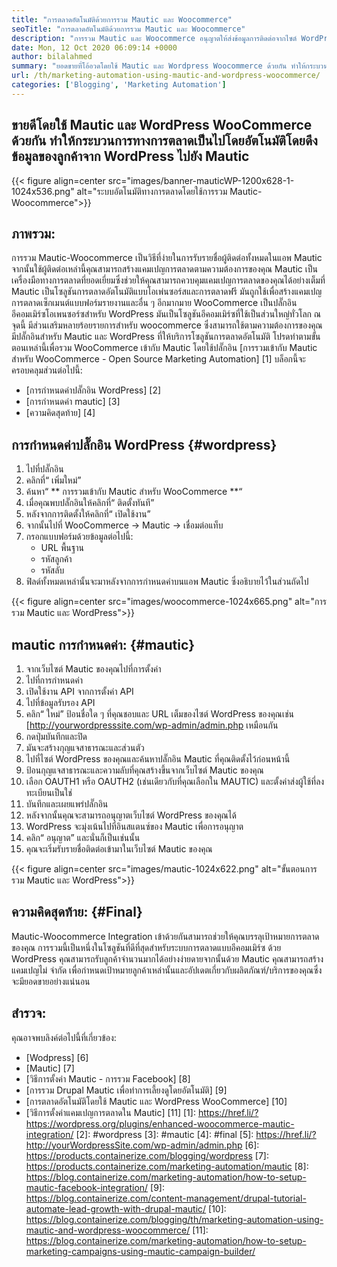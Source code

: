 ```yaml
---
title: "การตลาดอัตโนมัติด้วยการรวม Mautic และ Woocommerce" 
seoTitle: "การตลาดอัตโนมัติด้วยการรวม Mautic และ Woocommerce" 
description: "การรวม Mautic และ Woocommerce อนุญาตให้ส่งข้อมูลการติดต่อจากไซต์ WordPress ไปยัง Mautic ที่ช่วยในการตลาดผลิตภัณฑ์ผ่านแอพ Mautic" 
date: Mon, 12 Oct 2020 06:09:14 +0000
author: bilalahmed
summary: "ยอดขายที่โอ้อวดโดยใช้ Mautic และ Wordpress Woocommerce ด้วยกัน ทำให้กระบวนการทางการตลาดเป็นไปโดยอัตโนมัติโดยดึงข้อมูลของลูกค้าจาก WordPress ไปยัง Mautic" 
url: /th/marketing-automation-using-mautic-and-wordpress-woocommerce/
categories: ['Blogging', 'Marketing Automation']
---
```


## ขายดีโดยใช้ Mautic และ WordPress WooCommerce ด้วยกัน ทำให้กระบวนการทางการตลาดเป็นไปโดยอัตโนมัติโดยดึงข้อมูลของลูกค้าจาก WordPress ไปยัง Mautic

{{< figure align=center src="images/banner-mauticWP-1200x628-1-1024x536.png" alt="ระบบอัตโนมัติทางการตลาดโดยใช้การรวม Mautic-Woocommerce">}}


## ภาพรวม:
การรวม Mautic-Woocommerce เป็นวิธีที่ง่ายในการรับรายชื่อผู้ติดต่อทั้งหมดในแอพ Mautic จากนั้นใช้ผู้ติดต่อเหล่านี้คุณสามารถสร้างแคมเปญการตลาดตามความต้องการของคุณ Mautic เป็นเครื่องมือทางการตลาดที่ยอดเยี่ยมซึ่งช่วยให้คุณสามารถควบคุมแคมเปญการตลาดของคุณได้อย่างเต็มที่
Mautic เป็นโซลูชันการตลาดอัตโนมัติแบบโอเพ่นซอร์สและการตลาดฟรี มันถูกใช้เพื่อสร้างแคมเปญการตลาดเซ็กเมนต์แบบฟอร์มรายงานและอื่น ๆ อีกมากมาย
WooCommerce เป็นปลั๊กอินอีคอมเมิร์ซโอเพนซอร์ซสำหรับ WordPress มันเป็นโซลูชันอีคอมเมิร์ซที่ใช้เป็นส่วนใหญ่ทั่วโลก ณ จุดนี้ มีส่วนเสริมหลายร้อยรายการสำหรับ woocommerce ซึ่งสามารถใช้ตามความต้องการของคุณ
มีปลั๊กอินสำหรับ Mautic และ WordPress ที่ให้บริการโซลูชันการตลาดอัตโนมัติ โปรดทำตามขั้นตอนเหล่านี้เพื่อรวม WooCommerce เข้ากับ Mautic โดยใช้ปลั๊กอิน [การรวมเข้ากับ Mautic สำหรับ WooCommerce - Open Source Marketing Automation] [1]
บล็อกนี้จะครอบคลุมส่วนต่อไปนี้:
  * [การกำหนดค่าปลั๊กอิน WordPress] [2]
  * [การกำหนดค่า mautic] [3]
  * [ความคิดสุดท้าย] [4]

## การกำหนดค่าปลั๊กอิน WordPress {#wordpress}
  1. ไปที่ปลั๊กอิน
  2. คลิกที่“ เพิ่มใหม่”
  3. ค้นหา“ ** การรวมเข้ากับ Mautic สำหรับ WooCommerce **“
  4. เมื่อคุณพบปลั๊กอินให้คลิกที่“ ติดตั้งทันที”
  5. หลังจากการติดตั้งให้คลิกที่“ เปิดใช้งาน”
  6. จากนั้นไปที่ WooCommerce -> Mautic -> เชื่อมต่อแท็บ
  7. กรอกแบบฟอร์มด้วยข้อมูลต่อไปนี้:
      * URL พื้นฐาน
      * รหัสลูกค้า
      * รหัสลับ
  8. ฟิลด์ทั้งหมดเหล่านั้นจะมาหลังจากการกำหนดค่าบนแอพ Mautic ซึ่งอธิบายไว้ในส่วนถัดไป

{{< figure align=center src="images/woocommerce-1024x665.png" alt="การรวม Mautic และ WordPress">}}


## mautic การกำหนดค่า: {#mautic}
  1. จากเว็บไซต์ Mautic ของคุณไปที่การตั้งค่า
  2. ไปที่การกำหนดค่า
  3. เปิดใช้งาน API จากการตั้งค่า API
  4. ไปที่ข้อมูลรับรอง API
  5. คลิก“ ใหม่” ป้อนชื่อใด ๆ ที่คุณชอบและ URL เต็มของไซต์ WordPress ของคุณเช่น [http://yourwordpresssite.com/wp-admin/admin.php เหมือนกัน
  6. กดปุ่มบันทึกและปิด
  7. มันจะสร้างกุญแจสาธารณะและส่วนตัว
  8. ไปที่ไซต์ WordPress ของคุณและค้นหาปลั๊กอิน Mautic ที่คุณติดตั้งไว้ก่อนหน้านี้
  9. ป้อนกุญแจสาธารณะและความลับที่คุณสร้างขึ้นจากเว็บไซต์ Mautic ของคุณ
 10. เลือก OAUTH1 หรือ OAUTH2 (เช่นเดียวกับที่คุณเลือกใน MAUTIC) และตั้งค่าส่งผู้ใช้ที่ลงทะเบียนเป็นใช่
 11. บันทึกและเผยแพร่ปลั๊กอิน
 12. หลังจากนั้นคุณจะสามารถอนุญาตเว็บไซต์ WordPress ของคุณได้
 13. WordPress จะมุ่งเน้นไปที่อินสแตนซ์ของ Mautic เพื่อการอนุญาต
 14. คลิก“ อนุญาต” และนั่นก็เป็นเช่นนั้น
 15. คุณจะเริ่มรับรายชื่อติดต่อเข้ามาในเว็บไซต์ Mautic ของคุณ

{{< figure align=center src="images/mautic-1024x622.png" alt="ขั้นตอนการรวม Mautic และ WordPress">}}


## ความคิดสุดท้าย: {#Final}
Mautic-Woocommerce Integration เข้าด้วยกันสามารถช่วยให้คุณบรรลุเป้าหมายการตลาดของคุณ การรวมนี้เป็นหนึ่งในโซลูชันที่ดีที่สุดสำหรับระบบการตลาดแบบอีคอมเมิร์ซ ด้วย WordPress คุณสามารถรับลูกค้าจำนวนมากได้อย่างง่ายดายจากนั้นด้วย Mautic คุณสามารถสร้างแคมเปญไม่ จำกัด เพื่อกำหนดเป้าหมายลูกค้าเหล่านั้นและอัปเดตเกี่ยวกับผลิตภัณฑ์/บริการของคุณซึ่งจะมียอดขายอย่างแน่นอน

## สำรวจ:
คุณอาจพบลิงค์ต่อไปนี้ที่เกี่ยวข้อง:
  * [Wodpress] [6]
  * [Mautic] [7]
  * [วิธีการตั้งค่า Mautic - การรวม Facebook] [8]
  * [การรวม Drupal Mautic เพื่อทำการเลี้ยงดูโดยอัตโนมัติ] [9]
  * [การตลาดอัตโนมัติโดยใช้ Mautic และ WordPress WooCommerce] [10]
  * [วิธีการตั้งค่าแคมเปญการตลาดใน Mautic] [11]
[1]: https://href.li/?https://wordpress.org/plugins/enhanced-woocommerce-mautic-integration/
[2]: #wordpress
[3]: #mautic
[4]: #final
[5]: https://href.li/?http://yourWordpressSite.com/wp-admin/admin.php
[6]: https://products.containerize.com/blogging/wordpress
[7]: https://products.containerize.com/marketing-automation/mautic
[8]: https://blog.containerize.com/marketing-automation/how-to-setup-mautic-facebook-integration/
[9]: https://blog.containerize.com/content-management/drupal-tutorial-automate-lead-growth-with-drupal-mautic/
[10]: https://blog.containerize.com/blogging/th/marketing-automation-using-mautic-and-wordpress-woocommerce/
[11]: https://blog.containerize.com/marketing-automation/how-to-setup-marketing-campaigns-using-mautic-campaign-builder/
